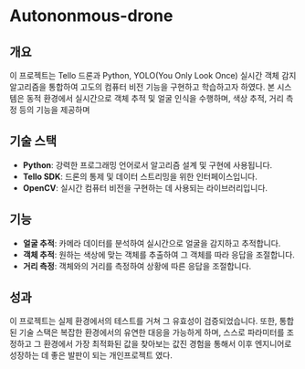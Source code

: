 # Autononmous-drone
## 개요
이 프로젝트는 Tello 드론과 Python, YOLO(You Only Look Once) 실시간 객체 감지 알고리즘을 통합하여 고도의 컴퓨터 비전 기능을 구현하고 학습하고자 하였다. 본 시스템은 동적 환경에서 실시간으로 객체 추적 및 얼굴 인식을 수행하며, 색상 추적, 거리 측정 등의 기능을 제공하며 

## 기술 스택
- **Python**: 강력한 프로그래밍 언어로서 알고리즘 설계 및 구현에 사용됩니다.
- **Tello SDK**: 드론의 통제 및 데이터 스트리밍을 위한 인터페이스입니다.
- **OpenCV**: 실시간 컴퓨터 비전을 구현하는 데 사용되는 라이브러리입니다.

## 기능
- **얼굴 추적**: 카메라 데이터를 분석하여 실시간으로 얼굴을 감지하고 추적합니다.
- **객체 추적**: 원하는 색상에 맞는 객체를 추출하여 그 객체를 따라 응답을 조절합니다.
- **거리 측정**: 객체와의 거리를 측정하여 상황에 따른 응답을 조절합니다.

## 성과
이 프로젝트는 실제 환경에서의 테스트를 거쳐 그 유효성이 검증되었습니다. 또한, 통합된 기술 스택은 복잡한 환경에서의 유연한 대응을 가능하게 하며, 스스로 파라미터를 조정하고 그 환경에서 가장 최적화된 값을 찾아보는 값진 경험을 통해서 이후 엔지니어로 성장하는 데 좋은 발판이 되는 개인프로젝트 였다.
